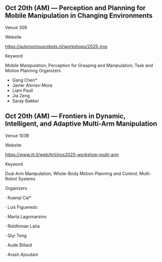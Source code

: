 ## Oct 20th (AM) — Perception and Planning for Mobile Manipulation in Changing Environments

Venue 309

Website

https://autonomousrobots.nl/workshops/2025-iros

Keyword

Mobile Manipulation; Perception for Grasping and Manipulation; Task and Motion Planning
Organizers
- Gang Chen* 
- Javier Alonso-Mora
- Liam Paull
- Jia Zeng
- Saray Bakker

## Oct 20th (AM) — Frontiers in Dynamic, Intelligent, and Adaptive Multi-Arm Manipulation


Venue 103B

Website

https://www.iit.it/web/hrii/iros2025-workshop-multi-arm

Keyword

Dual Arm Manipulation; Whole-Body Motion Planning and Control; Multi-Robot Systems

Organizers

  ·  Kuanqi Cai* 

  ·  Luis Figueredo

  ·  Marta Lagomarsino

  ·  Riddhiman Laha

  ·  Qiyi Tong

  ·  Aude Billard

  ·  Arash Ajoudani

